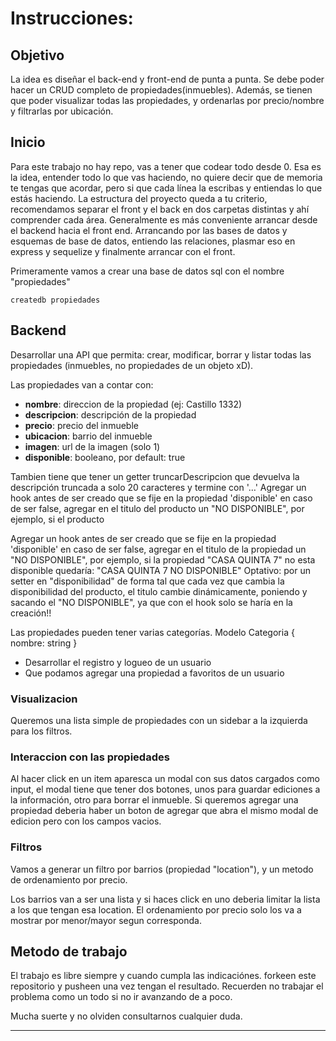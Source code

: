 # Instrucciones:
## Objetivo
La idea es diseñar el back-end y front-end de punta a punta. Se debe poder hacer un CRUD completo de propiedades(inmuebles). 
Además, se tienen que poder visualizar todas las propiedades, y ordenarlas por precio/nombre y filtrarlas por ubicación.

## Inicio
Para este trabajo no hay repo, vas a tener que codear todo desde 0. Esa es la idea, entender todo lo que vas haciendo, no quiere decir que de memoria te tengas que acordar, pero si que cada línea la escribas y entiendas lo que estás haciendo. La estructura del proyecto queda a tu criterio, recomendamos separar el front y el back en dos carpetas distintas y ahí comprender cada área.
Generalmente es más conveniente arrancar desde el backend hacia el front end. Arrancando por las bases de datos y esquemas de base de datos, entiendo las relaciones, plasmar eso en express y sequelize y finalmente arrancar con el front.

Primeramente vamos a crear una base de datos sql con el nombre "propiedades"
```
createdb propiedades
```
## Backend
Desarrollar una API que permita: crear, modificar, borrar y listar todas las propiedades (inmuebles, no propiedades de un objeto xD).

Las propiedades van a contar con:
- **nombre**: direccion de la propiedad (ej: Castillo 1332)
- **descripcion**: descripción de la propiedad
- **precio**: precio del inmueble
- **ubicacion**: barrio del inmueble
- **imagen**: url de la imagen (solo 1)
- **disponible**: booleano, por default: true

Tambien tiene que tener un getter truncarDescripcion que devuelva la descripción truncada a solo 20 caracteres y termine con '…'
Agregar un hook antes de ser creado que se fije en la propiedad 'disponible' en caso de ser false, agregar en el titulo del producto un "NO DISPONIBLE", por ejemplo, si el producto 

Agregar un hook antes de ser creado que se fije en la propiedad 'disponible' en caso de ser false, agregar en el titulo de la propiedad un "NO DISPONIBLE", por ejemplo, si la propiedad "CASA QUINTA 7" no esta disponible quedaría: "CASA QUINTA 7 NO DISPONIBLE"
Optativo: por un setter en "disponibilidad" de forma tal que cada vez que cambia la disponibilidad del producto, el titulo cambie dinámicamente, poniendo y sacando el "NO DISPONIBLE", ya que con el hook solo se haría en la creación!!

Las propiedades pueden tener varias categorías.
Modelo Categoria {
	nombre: string
}

- Desarrollar el registro y logueo de un usuario
- Que podamos agregar una propiedad a favoritos de un usuario

### Visualizacion
Queremos una lista simple de propiedades con un sidebar a la izquierda para los filtros.

### Interaccion con las propiedades
Al hacer click en un item aparesca un modal con sus datos cargados como input, el modal tiene que tener dos botones, unos para guardar ediciones a la información, otro para borrar el inmueble.
Si queremos agregar una propiedad deberia haber un boton de agregar que abra el mismo modal de edicion pero con los campos vacios.

### Filtros
Vamos a generar un filtro por barrios (propiedad "location"), y un metodo de ordenamiento por precio.

Los barrios van a ser una lista y si haces click en uno deberia limitar la lista a los que tengan esa location.
El ordenamiento por precio solo los va a mostrar por menor/mayor segun corresponda.

## Metodo de trabajo
El trabajo es libre siempre y cuando cumpla las indicaciónes. forkeen este repositorio y pusheen una vez tengan el resultado.
Recuerden no trabajar el problema como un todo si no ir avanzando de a poco.

Mucha suerte y no olviden consultarnos cualquier duda.

------------

